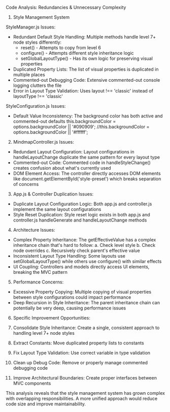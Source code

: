   Code Analysis: Redundancies & Unnecessary Complexity

  1. Style Management System

  StyleManager.js Issues:

  - Redundant Default Style Handling: Multiple methods handle level 7+ node styles differently:
    - reset() - Attempts to copy from level 6
    - configure() - Attempts different style inheritance logic
    - setGlobalLayoutType() - Has its own logic for preserving visual properties
  - Duplicated Property Lists: The list of visual properties is duplicated in multiple places
  - Commented-out Debugging Code: Extensive commented-out console logging clutters the file
  - Error in Layout Type Validation: Uses layout !== 'classic' instead of layoutType !== 'classic'

  StyleConfiguration.js Issues:

  - Default Value Inconsistency: The background color has both active and commented-out defaults
  this.backgroundColor = options.backgroundColor || '#090909';
  //this.backgroundColor = options.backgroundColor || '#ffffff';

  2. MindmapController.js Issues:

  - Redundant Layout Configuration: Layout configurations in handleLayoutChange duplicate the same pattern for every layout type
  - Commented-out Code: Commented code in handleStyleChange() creates confusion about what's currently used
  - DOM Element Access: The controller directly accesses DOM elements like document.getElementById('style-preset') which breaks separation of concerns

  3. App.js & Controller Duplication Issues:

  - Duplicate Layout Configuration Logic: Both app.js and controller.js implement the same layout configurations
  - Style Reset Duplication: Style reset logic exists in both app.js and controller.js handleGenerate and handleLayoutChange methods

  4. Architecture Issues:

  - Complex Property Inheritance: The getEffectiveValue has a complex inheritance chain that's hard to follow:
    a. Check level style
    b. Check node overrides
    c. Recursively check parent's effective value
  - Inconsistent Layout Type Handling: Some layouts use setGlobalLayoutType() while others use configure() with similar effects
  - UI Coupling: Controllers and models directly access UI elements, breaking the MVC pattern

  5. Performance Concerns:

  - Excessive Property Copying: Multiple copying of visual properties between style configurations could impact performance
  - Deep Recursion in Style Inheritance: The parent inheritance chain can potentially be very deep, causing performance issues

  6. Specific Improvement Opportunities:

  1. Consolidate Style Inheritance: Create a single, consistent approach to handling level 7+ node styles
  2. Extract Constants: Move duplicated property lists to constants
  3. Fix Layout Type Validation: Use correct variable in type validation
  4. Clean up Debug Code: Remove or properly manage commented debugging code
  5. Improve Architectural Boundaries: Create proper interfaces between MVC components

  This analysis reveals that the style management system has grown complex with overlapping responsibilities. A more unified approach would reduce code size and improve maintainability.
